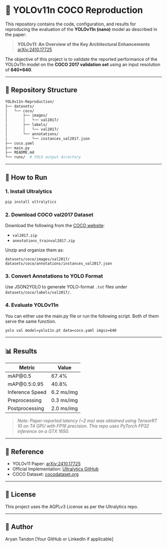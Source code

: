 # 🧠 YOLOv11n COCO Reproduction

This repository contains the code, configuration, and results for reproducing the evaluation of the **YOLOv11n (nano)** model as described in the paper:

> **YOLOv11: An Overview of the Key Architectural Enhancements**
> [arXiv:2410.17725](https://arxiv.org/abs/2410.17725)

The objective of this project is to validate the reported performance of the YOLOv11n model on the **COCO 2017 validation set** using an input resolution of **640×640**.

---

## 📆 Repository Structure

```bash
YOLOv11n-Reproduction/
├── datasets/
│   └── coco/
│       ├── images/
│       │   └── val2017/
│       ├── labels/
│       │   └── val2017/
│       └── annotations/
│           └── instances_val2017.json
├── coco.yaml
├── main.py
├── README.md
└── runs/  # YOLO output directory
```

---

## 🚀 How to Run

### 1. Install Ultralytics 

```bash
pip install ultralytics
```

### 2. Download COCO val2017 Dataset

Download the following from the [COCO website](https://cocodataset.org/#download):

* `val2017.zip`
* `annotations_trainval2017.zip`

Unzip and organize them as:

```
datasets/coco/images/val2017/
datasets/coco/annotations/instances_val2017.json
```

### 3. Convert Annotations to YOLO Format

Use JSON2YOLO to generate YOLO-format `.txt` files under `datasets/coco/labels/val2017/`.

### 4. Evaluate YOLOv11n

You can either use the main.py file or run the following script. Both of them serve the same function.

```bash
yolo val model=yolo11n.pt data=coco.yaml imgsz=640
```

---

## 📊 Results

| Metric          | Value      |
| --------------- | ---------- |
| mAP\@0.5        | 67.4%      |
| mAP\@0.5:0.95   | 40.8%      |
| Inference Speed | 6.2 ms/img |
| Preprocessing   | 0.3 ms/img |
| Postprocessing  | 2.0 ms/img |

> *Note: Paper-reported latency (\~2 ms) was obtained using TensorRT 10 on T4 GPU with FP16 precision. This repo uses PyTorch FP32 inference on a GTX 1650.*

---

## 📌 Reference

* YOLOv11 Paper: [arXiv:2410.17725](https://arxiv.org/abs/2410.17725)
* Official Implementation: [Ultralytics GitHub](https://github.com/ultralytics/ultralytics)
* COCO Dataset: [cocodataset.org](https://cocodataset.org/#home)

---

## 📃 License

This project uses the AGPLv3 License as per the Ultralytics repo.

---

## 🤛️ Author

Aryan Tandon
\[Your GitHub or LinkedIn if applicable]
